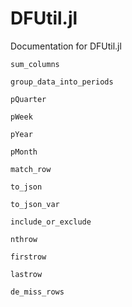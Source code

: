 # DFUtil.jl

Documentation for DFUtil.jl

```@docs
sum_columns
```

```@docs
group_data_into_periods
```

```@docs
pQuarter
```

```@docs
pWeek
```

```@docs
pYear
```

```@docs
pMonth
```

```@docs
match_row
```

```@docs
to_json
```

```@docs
to_json_var
```

```@docs
include_or_exclude
```

```@docs
nthrow
```

```@docs
firstrow
```

```@docs
lastrow
```

```@docs
de_miss_rows
```

